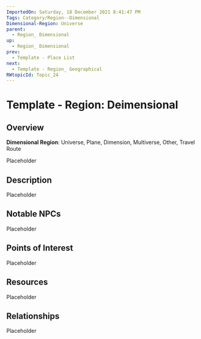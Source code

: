 ```yaml
---
ImportedOn: Saturday, 18 December 2021 8:41:47 PM
Tags: Category/Region--Dimensional
Dimensional-Region: Universe
parent:
  - Region_ Dimensional
up:
  - Region_ Dimensional
prev:
  - Template - Place List
next:
  - Template - Region_ Geographical
RWtopicId: Topic_24
---
```

# Template - Region: Deimensional
## Overview
**Dimensional Region**: Universe, Plane, Dimension, Multiverse, Other, Travel Route

Placeholder

## Description
Placeholder

## Notable NPCs
Placeholder

## Points of Interest
Placeholder

## Resources
Placeholder

## Relationships
Placeholder

